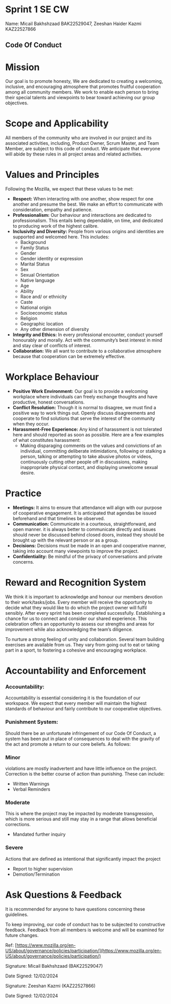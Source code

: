 # Sprint 1 SE CW

Name: Micail Bakhshzaad BAK22529047, Zeeshan Haider Kazmi KAZ22527866

## Code Of Conduct

# **Mission**

Our goal is to promote honesty, We are dedicated to creating a welcoming, inclusive, and encouraging atmosphere that promotes fruitful cooperation among all community members. We work to enable each person to bring their special talents and viewpoints to bear toward achieving our group objectives.

# **Scope and Applicability**

All members of the community who are involved in our project and its associated activities, including, Product Owner, Scrum Master, and Team Member, are subject to this code of conduct. We anticipate that everyone will abide by these rules in all project areas and related activities.

# Values and Principles

Following the Mozilla, we expect that these values to be met:

- **Respect:** When interacting with one another, show respect for one another and presume the best. We make an effort to communicate with consideration, empathy and patience.
- **Professionalism:** Our behaviour and interactions are dedicated to professionalism. This entails being dependable, on time, and dedicated to producing work of the highest calibre.
- **Inclusivity and Diversity:** People from various origins and identities are supported and welcomed here. This includes:
    - Background
    - Family Status
    - Gender
    - Gender identity or expression
    - Marital Status
    - Sex
    - Sexual Orientation
    - Native language
    - Age
    - Ability
    - Race and/ or ethnicity
    - Caste
    - National origin
    - Socioeconomic status
    - Religion
    - Geographic location
    - Any other dimension of diversity
- **Integrity and Ethics:** In every professional encounter, conduct yourself honourably and morally. Act with the community’s best interest in mind and stay clear of conflicts of interest.
- **Collaboration:** We all want to contribute to a collaborative atmosphere because that cooperation can be extremely effective.

# Workplace Behaviour

- **Positive Work Environment:** Our goal is to provide a welcoming workplace where individuals can freely exchange thoughts and have productive, honest conversations.
- **Conflict Resolution:** Though it is normal to disagree, we must find a positive way to work things out. Openly discuss disagreements and cooperate to find solutions that serve the interest of the community when they occur.
- **Harassment-Free Experience:** Any kind of harassment is not tolerated here and should reported as soon as possible. Here are a few examples of what constitutes harassment:
    - Making disparaging comments on the values and convictions of an individual, committing deliberate intimidations, following or stalking a person, talking or attempting to take abusive photos or videos, continuously cutting other people off in discussions, making inappropriate physical contact, and displaying unwelcome sexual desire.

# Practice

- **Meetings:** It aims to ensure that attendance will align with our purpose of cooperative engagement. It is anticipated that agendas be issued beforehand and that timelines be observed.
- **Communication:** Communicate in a courteous, straightforward, and open manner. it is always better to communicate directly and issues should never be discussed behind closed doors, instead they should be brought up with the relevant person or as a group.
- **Decisions:** Decisions must be made in an open and cooperative manner, taking into account many viewpoints to improve the project.
- **Confidentiality:** Be mindful of the privacy of conversations and private concerns.

# Reward and Recognition System

We think it is important to acknowledge and honour our members devotion to their work/tasks/jobs. Every member will receive the opportunity to decide what they would like to do which the project owner will fulfil sensibly. After every sprint has been completed successfully. Establishing a chance for us to connect and consider our shared experience. This celebration offers an opportunity to assess our strengths and areas for improvement while also acknowledging the team’s diligence. 

To nurture a strong feeling of unity and collaboration. Several team building exercises are available from us. They vary from going out to eat or taking part in a sport, to fostering a cohesive and encouraging workplace. 

# Accountability and Enforcement

### Accountability:

Accountability is essential considering it is the foundation of our workspace. We expect that every member will maintain the highest standards of behaviour and fairly contribute to our cooperative objectives. 

### Punishment System:

Should there be an unfortunate infringement of our Code Of Conduct, a system has been put in place of consequences to deal with the gravity of the act and promote a return to our core beliefs. As follows: 

### Minor

violations are mostly inadvertent and have little influence on the project. Correction is the better course of action than punishing. These can include:

- Written Warnings
- Verbal Reminders

### Moderate

This is where the project may be impacted by moderate transgression, which is more serious and still may stay in a range that allows beneficial corrections.

- Mandated further inquiry

### Severe

Actions that are defined as intentional that significantly impact the project

- Report to higher supervision
- Demotion/Termination

# Ask Questions & Feedback

It is recommended for anyone to have questions concerning these guidelines.

To keep improving, our code of conduct has to be subjected to constructive feedback. Feedback from all members is welcome and will be examined for future changes. 

Ref: [https://www.mozilla.org/en-US/about/governance/policies/participation/](https://www.mozilla.org/en-US/about/governance/policies/participation/)

Signature: Micail Bakhshzaad (BAK22529047)

Date Signed: 12/02/2024

Signature: Zeeshan Kazmi (KAZ22527866)

Date Signed: 12/02/2024